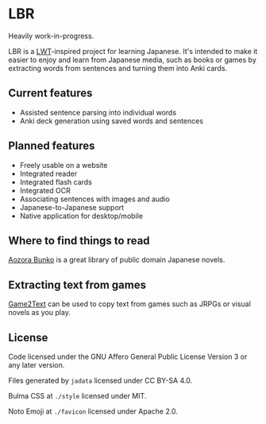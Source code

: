 # LBR
Heavily work-in-progress.

LBR is a [LWT](https://github.com/HugoFara/lwt)-inspired project for learning Japanese. It's intended to make it easier to enjoy and learn from Japanese media, such as books or games by extracting words from sentences and turning them into Anki cards.


## Current features
- Assisted sentence parsing into individual words
- Anki deck generation using saved words and sentences


## Planned features
- Freely usable on a website
- Integrated reader
- Integrated flash cards
- Integrated OCR
- Associating sentences with images and audio
- Japanese-to-Japanese support
- Native application for desktop/mobile


## Where to find things to read
[Aozora Bunko](https://www.aozora.gr.jp/) is a great library of public domain Japanese novels.


## Extracting text from games
[Game2Text](https://game2text.com/) can be used to copy text from games such as JRPGs or visual novels as you play.


## License
Code licensed under the GNU Affero General Public License Version 3 or any later version.

Files generated by `jadata` licensed under CC BY-SA 4.0.

Bulma CSS at `./style` licensed under MIT.

Noto Emoji at `./favicon` licensed under Apache 2.0.
